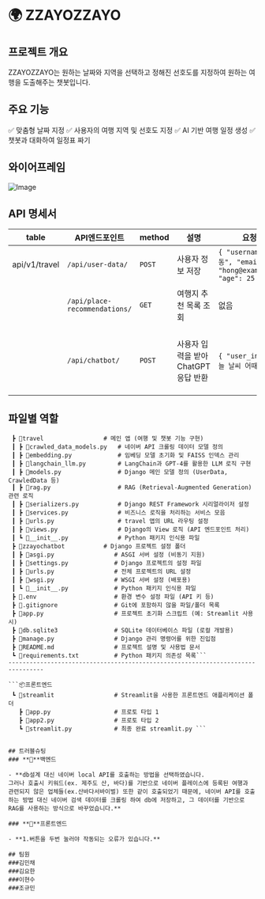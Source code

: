 # 🌍 ZZAYOZZAYO
## 프로젝트 개요
ZZAYOZZAYO는 원하는 날짜와 지역을 선택하고 정해진 선호도를 지정하여 원하는 여행을 도출해주는 챗봇입니다.

## 주요 기능  

✅ 맞춤형 날짜 지정 ✅ 사용자의 여행 지역 및 선호도 지정
✅ AI 기반 여행 일정 생성 ✅ 챗봇과 대화하여 일정표 짜기


## 와이어프레임
![Image](https://github.com/user-attachments/assets/933c8735-6525-463c-a01c-711ebb498c67)

## API 명세서
| table | API엔드포인트 | method | 설명 | 요청본문 | 응답본문 |
| --- | --- | --- | --- | --- | --- |
| api/v1/travel | `/api/user-data/` | `POST` | 사용자 정보 저장 | `{ "username": "홍길동", "email": "hong@example.com", "age": 25 }` | `{ "message": "사용자 정보 저장 성공!" }` |
|  | `/api/place-recommendations/` | `GET` | 여행지 추천 목록 조회 | 없음 | `{ "추천 여행지": ["경복궁", "남산타워", "홍대 거리"] }` |
|  | `/api/chatbot/` | `POST` | 사용자 입력을 받아 ChatGPT 응답 반환 | `{ "user_input": "오늘 날씨 어때?" }` | `{ "user_input": "오늘 날씨 어때?", "bot_response": "오늘 서울의 날씨는 맑고 따뜻합니다." }` |
 
## 파일별 역할
```📦백엔드
 ┣ 📂travel                 # 메인 앱 (여행 및 챗봇 기능 구현)
 ┃ ┣ 📜crawled_data_models.py   # 네이버 API 크롤링 데이터 모델 정의
 ┃ ┣ 📜embedding.py             # 임베딩 모델 초기화 및 FAISS 인덱스 관리
 ┃ ┣ 📜langchain_llm.py         # LangChain과 GPT-4를 활용한 LLM 로직 구현
 ┃ ┣ 📜models.py                # Django 메인 모델 정의 (UserData, CrawledData 등)
 ┃ ┣ 📜rag.py                   # RAG (Retrieval-Augmented Generation) 관련 로직
 ┃ ┣ 📜serializers.py           # Django REST Framework 시리얼라이저 설정
 ┃ ┣ 📜services.py              # 비즈니스 로직을 처리하는 서비스 모음
 ┃ ┣ 📜urls.py                  # travel 앱의 URL 라우팅 설정
 ┃ ┣ 📜views.py                 # Django의 View 로직 (API 엔드포인트 처리)
 ┃ ┗ 📜__init__.py              # Python 패키지 인식용 파일
 ┣ 📂zzayochatbot           # Django 프로젝트 설정 폴더
 ┃ ┣ 📜asgi.py                 # ASGI 서버 설정 (비동기 지원)
 ┃ ┣ 📜settings.py             # Django 프로젝트의 설정 파일
 ┃ ┣ 📜urls.py                 # 전체 프로젝트의 URL 설정
 ┃ ┣ 📜wsgi.py                 # WSGI 서버 설정 (배포용)
 ┃ ┗ 📜__init__.py             # Python 패키지 인식용 파일
 ┣ 📜.env                      # 환경 변수 설정 파일 (API 키 등)
 ┣ 📜.gitignore                # Git에 포함하지 않을 파일/폴더 목록
 ┣ 📜app.py                    # 프로젝트 초기화 스크립트 (예: Streamlit 사용 시)
 ┣ 📜db.sqlite3                # SQLite 데이터베이스 파일 (로컬 개발용)
 ┣ 📜manage.py                 # Django 관리 명령어를 위한 진입점
 ┣ 📜README.md                 # 프로젝트 설명 및 사용법 문서
 ┗ 📜requirements.txt          # Python 패키지 의존성 목록```
--------------------------------------------------------------------------------

```📦프론트엔드
 ┗ 📂streamlit                 # Streamlit을 사용한 프론트엔드 애플리케이션 폴더
   ┣ 📜app.py                  # 프로토 타입 1
   ┣ 📜app2.py                 # 프로토 타입 2
   ┗ 📜streamlit.py            # 최종 완료 streamlit.py ```


## 트러블슈팅
### **📌**백엔드

- **db설계 대신 네이버 local API를 호출하는 방법을 선택하였습니다. 
그러나 호출시 키워드(ex. 제주도 산, 바다)를 기반으로 네이버 플레이스에 등록된 여행과 관련되지 않은 업체들(ex.산바다서바이벌) 또한 같이 호출되었기 때문에, 네이버 API를 호출하는 방법 대신 네이버 검색 데이터를 크롤링 하여 db에 저장하고, 그 데이터를 기반으로 RAG를 사용하는 방식으로 바꾸었습니다.**

### **📌**프론트엔드

- **1.버튼을 두번 눌러야 작동되는 오류가 있습니다.**

## 팀원
###김민채
###김요한
###이현수
###조규민

